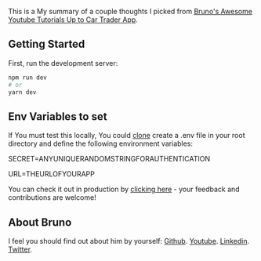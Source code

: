 This is a My summary of a couple thoughts I picked from [Bruno's Awesome Youtube Tutorials Up to Car Trader App](https://www.youtube.com/watch?v=7J4iL1HDshQ&list=PLYSZyzpwBEWSQsrukurP09ksi49H9Yj40&index=1).

## Getting Started

First, run the development server:

```bash
npm run dev
# or
yarn dev
```


## Env Variables to set

If You must test this locally, You could [clone](https://github.com/jermsam/my-summary-fro-bruno-antunes-series.git) create a .env file in your root directory and define the following environment variables:

SECRET=ANYUNIQUERANDOMSTRINGFORAUTHENTICATION

URL=THEURLOFYOURAPP

You can check it out in production by [clicking here](https://cartraderapp.herokuapp.com) - your feedback and contributions are welcome!

## About Bruno
I feel you should find out about him by yourself:
 [Github](https://github.com/bmvantunes).
[Youtube](https://www.youtube.com/channel/UCyU0mNYdX9EHY7rc5yucIZA).
[Linkedin](https://www.linkedin.com/in/bmvantunes/).
[Twitter](https://twitter.com/bmvantunes).
